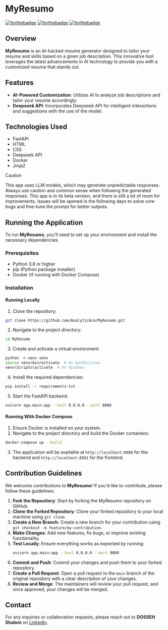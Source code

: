 # MyResumo
[![forthebadge](https://forthebadge.com/images/badges/built-with-love.svg)](https://forthebadge.com)
[![forthebadge](https://forthebadge.com/images/badges/made-with-python.svg)](https://forthebadge.com)
[![forthebadge](https://forthebadge.com/images/badges/check-it-out.svg)](https://forthebadge.com)

## Overview
**MyResumo** is an AI-backed resume generator designed to tailor your resume and skills based on a given job description. This innovative tool leverages the latest advancements in AI technology to provide you with a customized resume that stands out.

## Features
- **AI-Powered Customization**: Utilizes AI to analyze job descriptions and tailor your resume accordingly.
- **Deepseek API**: Incorporates Deepseek API for intelligent interactions and suggestions with the use of the model.

## Technologies Used
- FastAPI
- HTML
- CSS
- Deepseek API
- Docker
- Jinja2

> [!CAUTION]
> This app uses LLM models, which may generate unpredictable responses. Always use caution and common sense when following the generated responses. This
> app is in its beta version, and there is still a lot of room for improvements. Issues will be opened in the following days to solve core bugs and fine-tune the prompt for better outputs.

## Running the Application

To run **MyResumo**, you'll need to set up your environment and install the necessary dependencies.

### Prerequisites
- Python 3.8 or higher
- pip (Python package installer)
- Docker (if running with Docker Compose)

### Installation
#### Running Locally
1. Clone the repository:
```bash
git clone https://github.com/AnalyticAce/MyResumo.git
```
2. Navigate to the project directory:
```bash
cd MyResumo
```
3. Create and activate a virtual environment:
```bash
python -m venv venv
source venv/bin/activate  # On macOS/Linux
venv\Scripts\activate  # On Windows
```
4. Install the required dependencies:
```bash
pip install -r requirements.txt
```
5. Start the FastAPI backend:
```bash
uvicorn app.main:app --host 0.0.0.0 --port 8080
```

#### Running With Docker Compose
1. Ensure Docker is installed on your system.
2. Navigate to the project directory and build the Docker containers:
```bash
docker-compose up --build
```
3. The application will be available at `http://localhost:8080` for the backend and `http://localhost:8501` for the frontend.

## Contribution Guidelines

We welcome contributions to **MyResumo**! If you'd like to contribute, please follow these guidelines:

1. **Fork the Repository**: Start by forking the MyResumo repository on GitHub.
2. **Clone the Forked Repository**: Clone your forked repository to your local machine using `git clone`.
3. **Create a New Branch**: Create a new branch for your contribution using `git checkout -b feature/my-contribution`.
4. **Make Changes**: Add new features, fix bugs, or improve existing functionality.
5. **Test Locally**: Ensure everything works as expected by running:
   ```bash
   uvicorn app.main:app --host 0.0.0.0 --port 8080
   ```
6. **Commit and Push**: Commit your changes and push them to your forked repository.
7. **Create a Pull Request**: Open a pull request to the `main` branch of the original repository with a clear description of your changes.
8. **Review and Merge**: The maintainers will review your pull request, and once approved, your changes will be merged.

## Contact
For any inquiries or collaboration requests, please reach out to **DOSSEH Shalom** on [LinkedIn](https://www.linkedin.com/in/shalom-dosseh-4a484a262).


